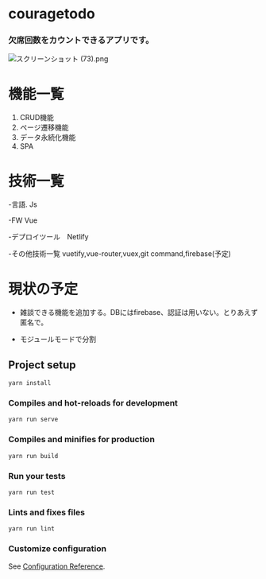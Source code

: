 # couragetodo
### 欠席回数をカウントできるアプリです。

![スクリーンショット (73).png](https://qiita-image-store.s3.ap-northeast-1.amazonaws.com/0/439295/4155f122-a8e9-5788-7640-05476689f1f8.png)

# 機能一覧
1. CRUD機能
2. ページ遷移機能
3. データ永続化機能
4. SPA
# 技術一覧
-言語. Js

-FW  Vue

-デプロイツール　Netlify

-その他技術一覧
vuetify,vue-router,vuex,git command,firebase(予定)

# 現状の予定　
- 雑談できる機能を追加する。DBにはfirebase、認証は用いない。とりあえず匿名で。
 


- モジュールモードで分割

## Project setup
```
yarn install
```

### Compiles and hot-reloads for development
```
yarn run serve
```

### Compiles and minifies for production
```
yarn run build
```

### Run your tests
```
yarn run test
```

### Lints and fixes files
```
yarn run lint
```

### Customize configuration
See [Configuration Reference](https://cli.vuejs.org/config/).
